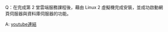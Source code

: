 Q：在完成第 2 堂雲端服務課程後，藉由 Linux 2 虛擬機完成安裝，並成功啟動網頁伺服器與資料庫伺服器的功能。

A: [youtube連結](https://www.youtube.com/watch?v=IbbKjBTj3pQ)
